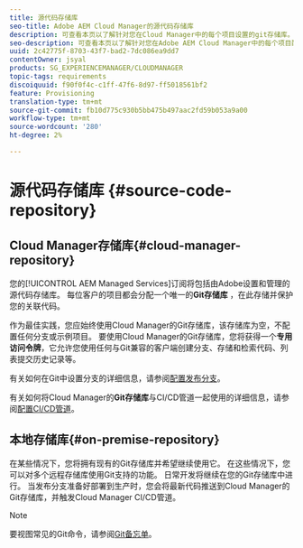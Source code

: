 ```yaml
---
title: 源代码存储库
seo-title: Adobe AEM Cloud Manager的源代码存储库
description: 可查看本页以了解针对您在Cloud Manager中的每个项目设置的git存储库。
seo-description: 可查看本页以了解针对您在Adobe AEM Cloud Manager中的每个项目配置的git存储库。
uuid: 2c42775f-8703-43f7-bad2-7dc086ea9dd7
contentOwner: jsyal
products: SG_EXPERIENCEMANAGER/CLOUDMANAGER
topic-tags: requirements
discoiquuid: f90f0f4c-c1ff-47f6-8d97-ff5018561bf2
feature: Provisioning
translation-type: tm+mt
source-git-commit: fb10d775c930b5bb475b497aac2fd59b053a9a00
workflow-type: tm+mt
source-wordcount: '280'
ht-degree: 2%

---
```



# 源代码存储库 {#source-code-repository}

## Cloud Manager存储库{#cloud-manager-repository}

您的[!UICONTROL AEM Managed Services]订阅将包括由Adobe设置和管理的源代码存储库。 每位客户的项目都会分配一个唯一的&#x200B;**Git存储库** ，在此存储并保护您的关联代码。

作为最佳实践，您应始终使用Cloud Manager的Git存储库，该存储库为空，不配置任何分支或示例项目。 要使用Cloud Manager的Git存储库，您将获得一个&#x200B;**专用访问令牌**，它允许您使用任何与Git兼容的客户端创建分支、存储和检索代码、列表提交历史记录等。

有关如何在Git中设置分支的详细信息，请参阅[配置发布分支](configure-your-release-branches.md)。

有关如何将Cloud Manager的&#x200B;**Git存储库**&#x200B;与CI/CD管道一起使用的详细信息，请参阅[配置CI/CD管道](configuring-pipeline.md)。

## 本地存储库{#on-premise-repository}

在某些情况下，您将拥有现有的Git存储库并希望继续使用它。 在这些情况下，您可以对多个远程存储库使用Git支持的功能。 日常开发将继续在您的Git存储库中进行。 当发布分支准备好部署到生产时，您会将最新代码推送到Cloud Manager的Git存储库，并触发Cloud Manager CI/CD管道。

>[!NOTE]
>
>要视图常见的Git命令，请参阅[Git备忘单](https://education.github.com/git-cheat-sheet-education.pdf)。

